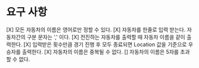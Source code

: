 # 요구 사항
[X] 모든 자동차의 이름은 영어로만 정할 수 있다.
[X] 자동차를 한줄로 입력 받는다. 자동차간의 구분 문자는 ',' 이다.
[X] 전진하는 자동차를 출력할 때 자동차 이름을 같이 출력한다.
[X] 입력받은 횟수만큼 경기 진행 후 모두 종료되면 Location 값을 기준으로 우승자를 출력한다.
[X] 자동차의 이름은 중복될 수 없다.
[] 자동차의 이름은 5자를 초과할 수 없다.
